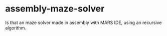 # assembly-maze-solver
Is that an maze solver made in assembly with MARS IDE, using an recursive algorithm.
